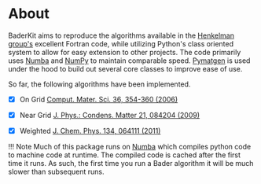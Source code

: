 # About

BaderKit aims to reproduce the algorithms available in the 
[Henkelman group's](https://theory.cm.utexas.edu/henkelman/code/bader/) excellent 
Fortran code, while utilizing Python's class oriented system to allow for easy 
extension to other projects. The code primarily uses [Numba](https://numba.pydata.org/numba-doc/dev/index.html) 
and [NumPy](https://numpy.org/doc/stable/index.html) to maintain comparable speed. 
[Pymatgen](https://pymatgen.org/) is used under the hood to build out several core 
classes to improve ease of use.

So far, the following algorithms have been implemented.
 

 - [x] On Grid [Comput. Mater. Sci. 36, 354-360 (2006)](https://www.sciencedirect.com/science/article/abs/pii/S0927025605001849)
 - [x] Near Grid [J. Phys.: Condens. Matter 21, 084204 (2009)](https://iopscience.iop.org/article/10.1088/0953-8984/21/8/084204)
 - [x] Weighted [J. Chem. Phys. 134, 064111 (2011)](https://pubs.aip.org/aip/jcp/article-abstract/134/6/064111/645588/Accurate-and-efficient-algorithm-for-Bader-charge?redirectedFrom=fulltext)


!!! Note
    Much of this package runs on [Numba](https://numba.pydata.org/) which compiles 
    python code to machine code at runtime. The compiled code is cached after the 
    first time it runs. As such, the first time you run a Bader algorithm it will 
    be much slower than subsequent runs. 